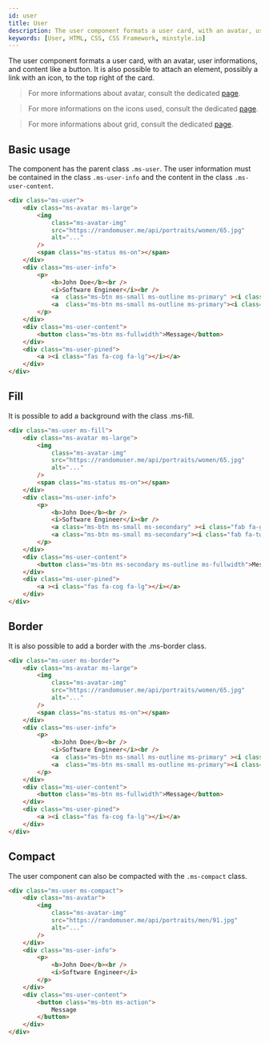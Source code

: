 ```yaml
---
id: user
title: User
description: The user component formats a user card, with an avatar, user informations, and content like a button.
keywords: [User, HTML, CSS, CSS Framework, minstyle.io]
---
```


The user component formats a user card, with an avatar, user informations, and content like a button. It is also possible to attach an element, possibly a link with an icon, to the top right of the card.

> For more informations about avatar, consult the dedicated [page](avatar.md).

> For more informations on the icons used, consult the dedicated [page](../contents/icons.md).

> For more informations about grid, consult the dedicated [page](../Layout/grid.md).

## Basic usage

The component has the parent class `.ms-user`. The user information must be contained in the class `.ms-user-info` and the content in the class `.ms-user-content`.

```html live
<div class="ms-user">
    <div class="ms-avatar ms-large">
        <img
            class="ms-avatar-img"
            src="https://randomuser.me/api/portraits/women/65.jpg"
            alt="..."
        />
        <span class="ms-status ms-on"></span>
    </div>
    <div class="ms-user-info">
        <p>
            <b>John Doe</b><br />
            <i>Software Engineer</i><br />
            <a  class="ms-btn ms-small ms-outline ms-primary" ><i class="fab fa-github fa-lg"></i></a>
            <a  class="ms-btn ms-small ms-outline ms-primary"><i class="fab fa-twitter fa-lg"></i></a>
        </p>
    </div>
    <div class="ms-user-content">
        <button class="ms-btn ms-fullwidth">Message</button>
    </div>
    <div class="ms-user-pined">
        <a ><i class="fas fa-cog fa-lg"></i></a>
    </div>
</div>
```

## Fill

It is possible to add a background with the class .ms-fill.

```html live
<div class="ms-user ms-fill">
    <div class="ms-avatar ms-large">
        <img
            class="ms-avatar-img"
            src="https://randomuser.me/api/portraits/women/65.jpg"
            alt="..."
        />
        <span class="ms-status ms-on"></span>
    </div>
    <div class="ms-user-info">
        <p>
            <b>John Doe</b><br />
            <i>Software Engineer</i><br />
            <a class="ms-btn ms-small ms-secondary" ><i class="fab fa-github fa-lg"></i></a>
            <a class="ms-btn ms-small ms-secondary"><i class="fab fa-twitter fa-lg"></i></a>
        </p>
    </div>
    <div class="ms-user-content">
        <button class="ms-btn ms-secondary ms-outline ms-fullwidth">Message</button>
    </div>
    <div class="ms-user-pined">
        <a ><i class="fas fa-cog fa-lg"></i></a>
    </div>
</div>
```

## Border

It is also possible to add a border with the .ms-border class.

```html live
<div class="ms-user ms-border">
    <div class="ms-avatar ms-large">
        <img
            class="ms-avatar-img"
            src="https://randomuser.me/api/portraits/women/65.jpg"
            alt="..."
        />
        <span class="ms-status ms-on"></span>
    </div>
    <div class="ms-user-info">
        <p>
            <b>John Doe</b><br />
            <i>Software Engineer</i><br />
            <a  class="ms-btn ms-small ms-outline ms-primary" ><i class="fab fa-github fa-lg"></i></a>
            <a  class="ms-btn ms-small ms-outline ms-primary"><i class="fab fa-twitter fa-lg"></i></a>
        </p>
    </div>
    <div class="ms-user-content">
        <button class="ms-btn ms-fullwidth">Message</button>
    </div>
    <div class="ms-user-pined">
        <a ><i class="fas fa-cog fa-lg"></i></a>
    </div>
</div>
```

## Compact

The user component can also be compacted  with the `.ms-compact` class.

```html live
<div class="ms-user ms-compact">
    <div class="ms-avatar">
        <img
            class="ms-avatar-img"
            src="https://randomuser.me/api/portraits/men/91.jpg"
            alt="..."
        />
    </div>
    <div class="ms-user-info">
        <p>
            <b>John Doe</b><br />
            <i>Software Engineer</i>
        </p>
    </div>
    <div class="ms-user-content">
        <button class="ms-btn ms-action">
            Message
        </button>
    </div>
</div>
```